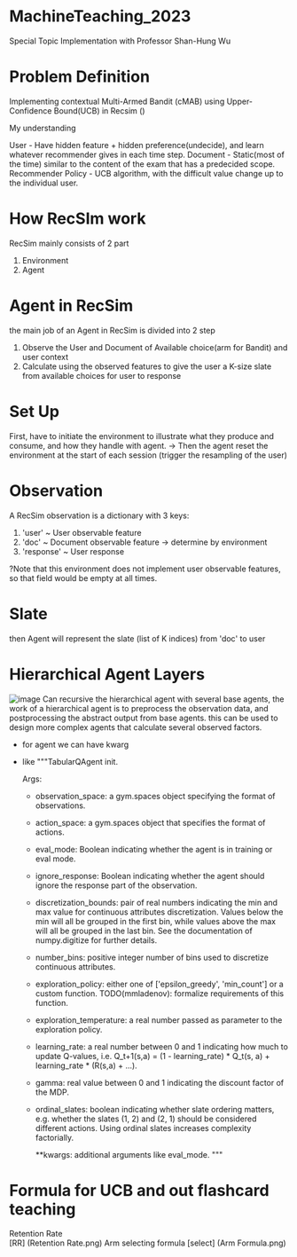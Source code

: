# MachineTeaching_2023
Special Topic Implementation with Professor Shan-Hung Wu

# Problem Definition
Implementing contextual Multi-Armed Bandit (cMAB) using Upper-Confidence Bound(UCB) in Recsim ()

My understanding

User - Have hidden feature + hidden preference(undecide), and learn whatever recommender gives in each time step.
Document - Static(most of the time) similar to the content of the exam that has a predecided scope.
Recommender Policy - UCB algorithm, with the difficult value change up to the individual user.



# How RecSIm work

RecSim mainly consists of 2 part
1. Environment
2. Agent

# Agent in RecSim

the main job of an Agent in RecSim is divided into 2 step
1. Observe the User and Document of Available choice(arm for Bandit) and user context
2. Calculate using the observed features to give the user a K-size slate from available choices for user to response

# Set Up
First, have to initiate the environment to illustrate what they produce and consume, and how they handle with agent.
-> Then the agent reset the environment at the start of each session (trigger the resampling of the user) 

# Observation
  A RecSim observation is a dictionary with 3 keys:
  1. 'user' ~ User observable feature
  2. 'doc' ~ Document observable feature -> determine by environment
  3. 'response' ~ User response

  ?Note that this environment does not implement user observable features, so that field would be empty at all times.

# Slate
  then Agent will represent the slate (list of K indices) from 'doc' to user

# Hierarchical Agent Layers

![image](https://github.com/Sounegi/MachineTeaching_2023/assets/67320090/29fe2188-ee1b-4d3d-9127-8890a513e5e7)
Can recursive the hierarchical agent with several base agents, the work of a hierarchical agent is to preprocess the observation data, and postprocessing the abstract output from base agents.
this can be used to design more complex agents that calculate several observed factors.

* for agent we can have kwarg
* like
   """TabularQAgent init.

    Args:
  - observation_space: a gym.spaces object specifying the format of observations.
  - action_space: a gym.spaces object that specifies the format of actions.
  - eval_mode: Boolean indicating whether the agent is in training or eval mode.
  - ignore_response: Boolean indicating whether the agent should ignore the response part of the observation.
  - discretization_bounds: pair of real numbers indicating the min and max value for continuous attributes discretization. Values below the min will all be grouped in the first bin, while values above the max will all be grouped in the last bin. See the documentation of numpy.digitize for further details.
  -  number_bins: positive integer number of bins used to discretize continuous attributes.
  -  exploration_policy: either one of ['epsilon_greedy', 'min_count'] or a custom function. TODO(mmladenov): formalize requirements of this function.
  -  exploration_temperature: a real number passed as parameter to the exploration policy.
  -  learning_rate: a real number between 0 and 1 indicating how much to update Q-values, i.e. Q_t+1(s,a) = (1 - learning_rate) * Q_t(s, a) + learning_rate * (R(s,a) + ...).
  -  gamma: real value between 0 and 1 indicating the discount factor of the MDP.
  -  ordinal_slates: boolean indicating whether slate ordering matters, e.g. whether the slates (1, 2) and (2, 1) should be considered different actions. Using ordinal slates increases complexity factorially.


      **kwargs: additional arguments like eval_mode.
    """
# Formula for UCB and out flashcard teaching
Retention Rate <br>
[RR] (Retention Rate.png)
Arm selecting formula
[select] (Arm Formula.png)
